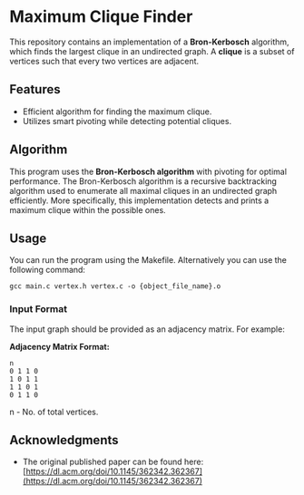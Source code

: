 # Maximum Clique Finder

This repository contains an implementation of a **Bron-Kerbosch** algorithm, which finds the largest clique in an undirected graph. A **clique** is a subset of vertices such that every two vertices are adjacent.

## Features

- Efficient algorithm for finding the maximum clique.
- Utilizes smart pivoting while detecting potential cliques.

## Algorithm

This program uses the **Bron-Kerbosch algorithm** with pivoting for optimal performance. The Bron-Kerbosch algorithm is a recursive backtracking algorithm used to enumerate all maximal cliques in an undirected graph efficiently.
More specifically, this implementation detects and prints a maximum clique within the possible ones.

## Usage

You can run the program using the Makefile.
Alternatively you can use the following command:
```
gcc main.c vertex.h vertex.c -o {object_file_name}.o
```

### Input Format

The input graph should be provided as an adjacency matrix. For example:

**Adjacency Matrix Format:**

```
n
0 1 1 0
1 0 1 1
1 1 0 1
0 1 1 0
```
n - No. of total vertices.

## Acknowledgments

- The original published paper can be found here: [https://dl.acm.org/doi/10.1145/362342.362367](https://dl.acm.org/doi/10.1145/362342.362367)
